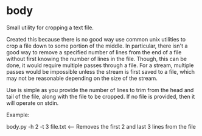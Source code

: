 # body
Small utility for cropping a text file.

Created this because there is no good way use common unix utilities to crop a file
down to some portion of the middle. In particular, there isn't a good way to remove
a specified number of lines from the end of a file without first knowing the number
of lines in the file. Though, this can be done, it would require multiple passes
through a file. For a stream, multiple passes would be impossible unless the stream
is first saved to a file, which may not be reasonable depending on the size of the 
stream.

Use is simple as you provide the number of lines to trim from the head and tail of 
the file, along with the file to be cropped. If no file is provided, then it will
operate on stdin.

Example:

body.py -h 2 -t 3 file.txt  <-- Removes the first 2 and last 3 lines from the file

